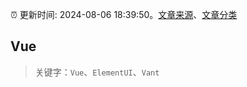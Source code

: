 :alarm_clock: 更新时间: 2024-08-06 18:39:50。[文章来源](/README.md)、[文章分类](/TAGS.md)

## Vue


> 关键字：`Vue`、`ElementUI`、`Vant`



